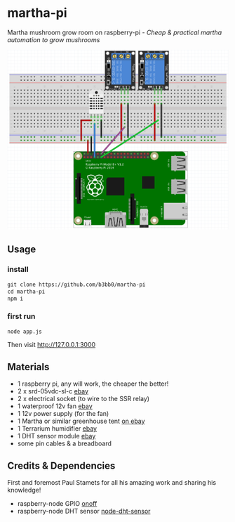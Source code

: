 # martha-pi
Martha mushroom grow room on raspberry-pi - *Cheap & practical martha automation to grow mushrooms*

![Fritz](public/images/fritz.png?raw=true)



## Usage

### **install**
```
git clone https://github.com/b3bb0/martha-pi
cd martha-pi
npm i
```

### **first run**
```
node app.js
```
Then visit http://127.0.0.1:3000


## Materials
- 1 raspberry pi, any will work, the cheaper the better!
- 2 x srd-05vdc-sl-c [ebay](https://www.ebay.com.au/itm/362335120644)
- 2 x electrical socket (to wire to the SSR relay)
- 1 waterproof 12v fan [ebay](https://www.ebay.com.au/itm/363486390619)
- 1 12v power supply (for the fan)
- 1 Martha or similar greenhouse tent [on ebay](https://www.ebay.com.au/itm/392080444618)
- 1 Terrarium humidifier [ebay](https://www.ebay.com.au/itm/333735855143)
- 1 DHT sensor module [ebay](https://www.ebay.com.au/itm/393364777777)
- some pin cables & a breadboard


## Credits & Dependencies
First and foremost Paul Stamets for all his amazing work and sharing his knowledge!
- raspberry-node GPIO [onoff](https://github.com/fivdi/onoff)
- raspberry-node DHT sensor [node-dht-sensor](https://github.com/momenso/node-dht-sensor)
